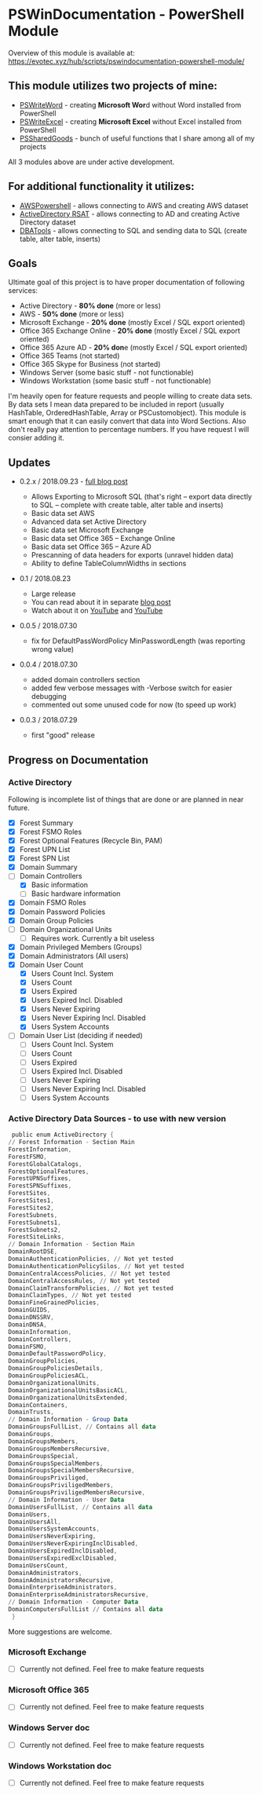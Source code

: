 # PSWinDocumentation - PowerShell Module

Overview of this module is available at: https://evotec.xyz/hub/scripts/pswindocumentation-powershell-module/

## This module utilizes two projects of mine:
- [PSWriteWord](https://evotec.xyz/hub/scripts/pswriteword-powershell-module/) - creating **Microsoft Wor**d without Word installed from PowerShell
- [PSWriteExcel](https://evotec.xyz/hub/scripts/pswriteexcel-powershell-module/) - creating **Microsoft Excel** without Excel installed from PowerShell
- [PSSharedGoods](https://github.com/EvotecIT/PSSharedGoods) - bunch of useful functions that I share among all of my projects

All 3 modules above are under active development.

## For additional functionality it utilizes:
- [AWSPowershell](https://www.powershellgallery.com/packages/AWSPowerShell/) - allows connecting to AWS and creating AWS dataset
- [ActiveDirectory RSAT](https://www.microsoft.com/en-us/download/details.aspx?id=45520) - allows connecting to AD and creating Active Directory dataset
- [DBATools](https://www.powershellgallery.com/packages/dbatools/) - allows connecting to SQL and sending data to SQL (create table, alter table, inserts)


## Goals

Ultimate goal of this project is to have proper documentation of following services:

- Active Directory - **80% done** (more or less)
- AWS - **50% done** (more or less)
- Microsoft Exchange - **20% done** (mostly Excel / SQL export oriented)
- Office 365 Exchange Online - **20% done** (mostly Excel / SQL export oriented)
- Office 365 Azure AD - **20% don**e (mostly Excel / SQL export oriented)
- Office 365 Teams (not started)
- Office 365 Skype for Business (not started)
- Windows Server (some basic stuff - not functionable)
- Windows Workstation (some basic stuff - not functionable)

I'm heavily open for feature requests and people willing to create data sets. By data sets I mean data prepared to be included in report (usually HashTable, OrderedHashTable, Array or PSCustomobject). This module is smart enough that it can easily convert that data into Word Sections. Also don't really pay attention to percentage numbers. If you have request I will consier adding it.

## Updates
- 0.2.x / 2018.09.23 - [full blog post](https://evotec.xyz/pswindocumentation-export-to-word-excel-sql-of-ad-aws-exchange-o365-exchange-o365-azure-ad/)
    - Allows Exporting to Microsoft SQL (that's right – export data directly to SQL – complete with create table, alter table and inserts)
    - Basic data set AWS
    - Advanced data set Active Directory
    - Basic data set Microsoft Exchange
    - Basic data set Office 365 – Exchange Online
    - Basic data set Office 365 – Azure AD
    - Prescanning of data headers for exports (unravel hidden data)
    - Ability to define TableColumnWidths in sections

- 0.1 / 2018.08.23
    - Large release
    - You can read about it in separate [blog post](https://evotec.xyz/pswindocumentation-version-0-1-with-word-excel-export/)
    - Watch about it on [YouTube](https://youtu.be/6Vr3hEo2510) and [YouTube](https://youtu.be/c2kD_duHgTw)
- 0.0.5 / 2018.07.30
    -  fix for DefaultPassWordPolicy MinPasswordLength (was reporting wrong value)
- 0.0.4 / 2018.07.30
    -  added domain controllers section
    -  added few verbose messages with -Verbose switch for easier debugging
    -  commented out some unused code for now (to speed up work)
- 0.0.3 / 2018.07.29
    - first "good" release

## Progress on Documentation

### Active Directory

Following is incomplete list of things that are done or are planned in near future.

- [x] Forest Summary
- [x] Forest FSMO Roles
- [x] Forest Optional Features (Recycle Bin, PAM)
- [x] Forest UPN List
- [x] Forest SPN List
- [x] Domain Summary
- [ ] Domain Controllers
    - [X] Basic information
    - [ ] Basic hardware information
- [x] Domain FSMO Roles
- [x] Domain Password Policies
- [x] Domain Group Policies
- [ ] Domain Organizational Units
    - [ ] Requires work. Currently a bit useless
- [x] Domain Privileged Members (Groups)
- [x] Domain Administrators (All users)
- [x] Domain User Count
    - [X] Users Count Incl. System
    - [X] Users Count
    - [X] Users Expired
    - [X] Users Expired Incl. Disabled
    - [X] Users Never Expiring
    - [X] Users Never Expiring Incl. Disabled
    - [X] Users System Accounts
- [ ] Domain User List (deciding if needed)
    - [ ] Users Count Incl. System
    - [ ] Users Count
    - [ ] Users Expired
    - [ ] Users Expired Incl. Disabled
    - [ ] Users Never Expiring
    - [ ] Users Never Expiring Incl. Disabled
    - [ ] Users System Accounts

### Active Directory Data Sources - to use with new version

```powershell
 public enum ActiveDirectory {
// Forest Information - Section Main
ForestInformation,
ForestFSMO,
ForestGlobalCatalogs,
ForestOptionalFeatures,
ForestUPNSuffixes,
ForestSPNSuffixes,
ForestSites,
ForestSites1,
ForestSites2,
ForestSubnets,
ForestSubnets1,
ForestSubnets2,
ForestSiteLinks,
// Domain Information - Section Main
DomainRootDSE,
DomainAuthenticationPolicies, // Not yet tested
DomainAuthenticationPolicySilos, // Not yet tested
DomainCentralAccessPolicies, // Not yet tested
DomainCentralAccessRules, // Not yet tested
DomainClaimTransformPolicies, // Not yet tested
DomainClaimTypes, // Not yet tested
DomainFineGrainedPolicies,
DomainGUIDS,
DomainDNSSRV,
DomainDNSA,
DomainInformation,
DomainControllers,
DomainFSMO,
DomainDefaultPasswordPolicy,
DomainGroupPolicies,
DomainGroupPoliciesDetails,
DomainGroupPoliciesACL,
DomainOrganizationalUnits,
DomainOrganizationalUnitsBasicACL,
DomainOrganizationalUnitsExtended,
DomainContainers,
DomainTrusts,
// Domain Information - Group Data
DomainGroupsFullList, // Contains all data
DomainGroups,
DomainGroupsMembers,
DomainGroupsMembersRecursive,
DomainGroupsSpecial,
DomainGroupsSpecialMembers,
DomainGroupsSpecialMembersRecursive,
DomainGroupsPriviliged,
DomainGroupsPriviligedMembers,
DomainGroupsPriviligedMembersRecursive,
// Domain Information - User Data
DomainUsersFullList, // Contains all data
DomainUsers,
DomainUsersAll,
DomainUsersSystemAccounts,
DomainUsersNeverExpiring,
DomainUsersNeverExpiringInclDisabled,
DomainUsersExpiredInclDisabled,
DomainUsersExpiredExclDisabled,
DomainUsersCount,
DomainAdministrators,
DomainAdministratorsRecursive,
DomainEnterpriseAdministrators,
DomainEnterpriseAdministratorsRecursive,
// Domain Information - Computer Data
DomainComputersFullList // Contains all data
 }
```



More suggestions are welcome.

### Microsoft Exchange
- [ ] Currently not defined. Feel free to make feature requests

### Microsoft Office 365
- [ ] Currently not defined. Feel free to make feature requests

### Windows Server doc
- [ ] Currently not defined. Feel free to make feature requests

### Windows Workstation doc
- [ ] Currently not defined. Feel free to make feature requests